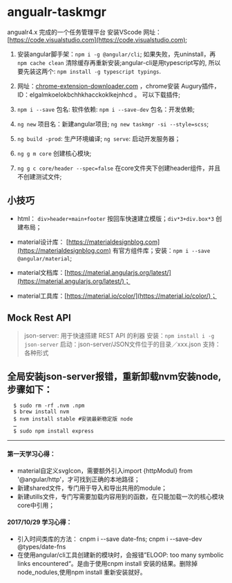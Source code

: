 # angualr-taskmgr

angualr4.x 完成的一个任务管理平台
安装VScode 网址：[https://code.visualstudio.com](https://code.visualstudio.com);

1. 安装angular脚手架：`npm i -g @angular/cli`; 如果失败，先uninstall，再`npm cache clean` 清除缓存再重新安装;angular-cli是用typescript写的, 所以要先装这两个: `npm install -g typescript typings`.

2. 网址：[chrome-extension-downloader.com](chrome-extension-downloader.com) ，chrome安装 Augury插件，ID：elgalmkoelokbchhkhacckoklkejnhcd 。 可以下载插件;

3. `npm i --save` 包名: 软件依赖: `npm i --save-dev` 包名：开发依赖;
4. `ng new` 项目名：新建angular项目; `ng new taskmgr -si --style=scss`;
5. `ng build -prod`: 生产环境编译; `ng serve`: 启动开发服务器；
6. `ng g m core` 创建核心模块;
7. `ng g c core/header --spec=false` 在core文件夹下创建header组件，并且不创建测试文件;

## 小技巧

-  html： `div>header+main+footer` 按回车快速建立模版；`div*3+div.box*3` 创建布局；

- material设计库： [https://materialdesignblog.com](https://materialdesignblog.com) 有官方组件库；安装：`npm i --save @angular/material`;
- material文档库：[https://material.angularjs.org/latest/](https://material.angularjs.org/latest/)；
- material工具库：[https://material.io/color/](https://material.io/color/)；

## Mock Rest API

> json-server: 用于快速搭建 REST API 的利器
> 安装：`npm install i -g json-server`
> 启动：json-server/JSON文件位于的目录／xxx.json
> 支持：各种形式

## 全局安装json-server报错，重新卸载nvm安装node,步骤如下：

```
  $ sudo rm -rf .nvm .npm
  $ brew install nvm
  $ nvm install stable #安装最新稳定版 node
  …
  $ sudo npm install express
```

----------

#### **第一天学习心得：**

- material自定义svgIcon，需要额外引入import {httpModul} from '@angular/http'，才可找到正确的本地路径；
- 新建shared文件，专门用于导入和导出共用的module；
- 新建utills文件，专门写需要加载内容用到的函数，在只能加载一次的核心模块core中引用；

#### **2017/10/29 学习心得：**

- 引入时间类库的方法： cnpm i --save date-fns; cnpm i --save-dev @types/date-fns 
- 在使用angular/cli工具创建新的模块时，会报错”ELOOP: too many symbolic links encountered“。是由于使用cnpm install 安装的结果。删除掉node_nodules,使用npm install 重新安装就好。
